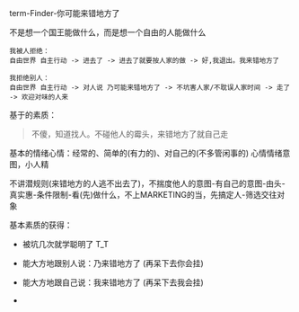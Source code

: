 
term-Finder-你可能来错地方了

不是想一个国王能做什么，而是想一个自由的人能做什么

```
我被人拒绝：
自由世界 自主行动 -> 进去了 -> 进去了就要按人家的做 -> 好,我退出。我来错地方了

我拒绝别人：
自由世界 自主行动 -> 对人说 乃可能来错地方了 -> 不坑害人家/不耽误人家时间 -> 走了 -> 欢迎对味的人来

```


基于的素质：

> 不傻，知道找人。不碰他人的霉头，来错地方了就自己走

基本的情绪心情：经常的、简单的(有力的)、对自己的(不多管闲事的) 心情情绪意图，小人精

不讲潜规则(来错地方的人逃不出去了)，不揣度他人的意图-有自己的意图-由头-真实惠-条件限制-看(先)做什么，不上MARKETING的当，先搞定人-筛选交往对象

基本素质的获得：

- 被坑几次就学聪明了 T_T

- 能大方地跟别人说：乃来错地方了 (再呆下去你会挂)

- 能大方地跟自己说：我来错地方了 (再呆下去我会挂)




-
